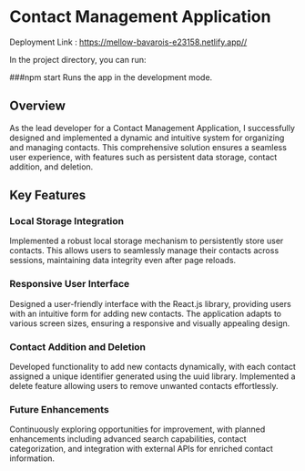 # Contact Management Application
Deployment Link : https://mellow-bavarois-e23158.netlify.app//

In the project directory, you can run:

###npm start
Runs the app in the development mode.

## Overview

As the lead developer for a Contact Management Application, I successfully designed and implemented a dynamic and intuitive system for organizing and managing contacts. This comprehensive solution ensures a seamless user experience, with features such as persistent data storage, contact addition, and deletion.

## Key Features
### Local Storage Integration
Implemented a robust local storage mechanism to persistently store user contacts. This allows users to seamlessly manage their contacts across sessions, maintaining data integrity even after page reloads.


### Responsive User Interface
Designed a user-friendly interface with the React.js library, providing users with an intuitive form for adding new contacts. The application adapts to various screen sizes, ensuring a responsive and visually appealing design.



### Contact Addition and Deletion
Developed functionality to add new contacts dynamically, with each contact assigned a unique identifier generated using the uuid library. Implemented a delete feature allowing users to remove unwanted contacts effortlessly.



### Future Enhancements
Continuously exploring opportunities for improvement, with planned enhancements including advanced search capabilities, contact categorization, and integration with external APIs for enriched contact information.

